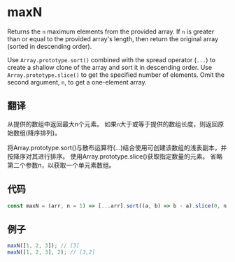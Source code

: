 # maxN

Returns the `n` maximum elements from the provided array.
If `n` is greater than or equal to the provided array's length, then return the original array (sorted in descending order).

Use `Array.prototype.sort()` combined with the spread operator (`...`) to create a shallow clone of the array and sort it in descending order.
Use `Array.prototype.slice()` to get the specified number of elements.
Omit the second argument, `n`, to get a one-element array.

## 翻译

从提供的数组中返回最大n个元素。
如果`n`大于或等于提供的数组长度，则返回原始数组(降序排列)。

将Array.prototype.sort()与散布运算符(...)结合使用可创建该数组的浅表副本，并按降序对其进行排序。
使用Array.prototype.slice()获取指定数量的元素。
省略第二个参数n，以获取一个单元素数组。

## 代码

```js
const maxN = (arr, n = 1) => [...arr].sort((a, b) => b - a).slice(0, n);
```

## 例子

```js
maxN([1, 2, 3]); // [3]
maxN([1, 2, 3], 2); // [3,2]
```
